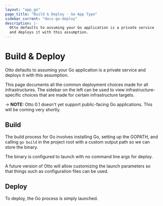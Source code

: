 ```yaml
---
layout: "app_go"
page_title: "Build & Deploy - Go App Type"
sidebar_current: "docs-go-deploy"
description: |-
  Otto defaults to assuming your Go application is a private service
  and deploys it with this assumption.
---
```


# Build & Deploy

Otto defaults to assuming your Go application is a private service
and deploys it with this assumption.

This page documents
all the common deployment choices made for all infrastructures. The sidebar
on the left can be used to view infrastructure-specific choices that are
made for certain infrastructure targets.

-> **NOTE:** Otto 0.1 doesn't yet support public-facing Go applications.
This will be coming very shortly.

## Build

The build process for Go involves installing Go, setting up the GOPATH,
and calling `go build` in the project root with a custom output path so
we can store the binary.

The binary is configured to launch with no command line args for deploy.

A future version of Otto will allow customizing the launch parameters
so that things such as configuration files can be used.

## Deploy

To deploy, the Go process is simply launched.
